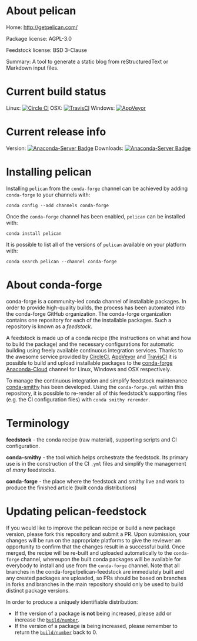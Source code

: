About pelican
=============

Home: http://getpelican.com/

Package license: AGPL-3.0

Feedstock license: BSD 3-Clause

Summary: A tool to generate a static blog from reStructuredText or Markdown input files.



Current build status
====================

Linux: [![Circle CI](https://circleci.com/gh/conda-forge/pelican-feedstock.svg?style=shield)](https://circleci.com/gh/conda-forge/pelican-feedstock)
OSX: [![TravisCI](https://travis-ci.org/conda-forge/pelican-feedstock.svg?branch=master)](https://travis-ci.org/conda-forge/pelican-feedstock)
Windows: [![AppVeyor](https://ci.appveyor.com/api/projects/status/github/conda-forge/pelican-feedstock?svg=True)](https://ci.appveyor.com/project/conda-forge/pelican-feedstock/branch/master)

Current release info
====================
Version: [![Anaconda-Server Badge](https://anaconda.org/conda-forge/pelican/badges/version.svg)](https://anaconda.org/conda-forge/pelican)
Downloads: [![Anaconda-Server Badge](https://anaconda.org/conda-forge/pelican/badges/downloads.svg)](https://anaconda.org/conda-forge/pelican)

Installing pelican
==================

Installing `pelican` from the `conda-forge` channel can be achieved by adding `conda-forge` to your channels with:

```
conda config --add channels conda-forge
```

Once the `conda-forge` channel has been enabled, `pelican` can be installed with:

```
conda install pelican
```

It is possible to list all of the versions of `pelican` available on your platform with:

```
conda search pelican --channel conda-forge
```


About conda-forge
=================

conda-forge is a community-led conda channel of installable packages.
In order to provide high-quality builds, the process has been automated into the
conda-forge GitHub organization. The conda-forge organization contains one repository
for each of the installable packages. Such a repository is known as a *feedstock*.

A feedstock is made up of a conda recipe (the instructions on what and how to build
the package) and the necessary configurations for automatic building using freely
available continuous integration services. Thanks to the awesome service provided by
[CircleCI](https://circleci.com/), [AppVeyor](http://www.appveyor.com/)
and [TravisCI](https://travis-ci.org/) it is possible to build and upload installable
packages to the [conda-forge](https://anaconda.org/conda-forge)
[Anaconda-Cloud](http://docs.anaconda.org/) channel for Linux, Windows and OSX respectively.

To manage the continuous integration and simplify feedstock maintenance
[conda-smithy](http://github.com/conda-forge/conda-smithy) has been developed.
Using the ``conda-forge.yml`` within this repository, it is possible to re-render all of
this feedstock's supporting files (e.g. the CI configuration files) with ``conda smithy rerender``.


Terminology
===========

**feedstock** - the conda recipe (raw material), supporting scripts and CI configuration.

**conda-smithy** - the tool which helps orchestrate the feedstock.
                   Its primary use is in the construction of the CI ``.yml`` files
                   and simplify the management of *many* feedstocks.

**conda-forge** - the place where the feedstock and smithy live and work to
                  produce the finished article (built conda distributions)


Updating pelican-feedstock
==========================

If you would like to improve the pelican recipe or build a new
package version, please fork this repository and submit a PR. Upon submission,
your changes will be run on the appropriate platforms to give the reviewer an
opportunity to confirm that the changes result in a successful build. Once
merged, the recipe will be re-built and uploaded automatically to the
`conda-forge` channel, whereupon the built conda packages will be available for
everybody to install and use from the `conda-forge` channel.
Note that all branches in the conda-forge/pelican-feedstock are
immediately built and any created packages are uploaded, so PRs should be based
on branches in forks and branches in the main repository should only be used to
build distinct package versions.

In order to produce a uniquely identifiable distribution:
 * If the version of a package **is not** being increased, please add or increase
   the [``build/number``](http://conda.pydata.org/docs/building/meta-yaml.html#build-number-and-string).
 * If the version of a package **is** being increased, please remember to return
   the [``build/number``](http://conda.pydata.org/docs/building/meta-yaml.html#build-number-and-string)
   back to 0.
